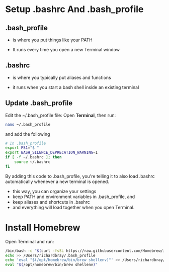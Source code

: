 # Setup .bashrc And .bash_profile

## .bash_profile

- is where you put things like your PATH

- It runs every time you open a new Terminal window

## .bashrc

- is where you typically put aliases and functions

- it runs when you start a bash shell inside an existing terminal

## Update .bash_profile

Edit the ~/.bash_profile file:
Open **Terminal**, then run:

```bash
nano ~/.bash_profile
```

and add the following

```bash
# In .bash_profile
export PS1="$ "
export BASH_SILENCE_DEPRECATION_WARNING=1
if [ -f ~/.bashrc ]; then
    source ~/.bashrc
fi

```

By adding this code to .bash_profile, you're telling it to also load .bashrc automatically whenever a new terminal is opened.

- this way, you can organize your settings
- keep PATH and environment variables in .bash_profile, and
- keep aliases and shortcuts in .bashrc
- and everything will load together when you open Terminal.

# Install Homebrew

Open Terminal and run:

```bash
/bin/bash -c "$(curl -fsSL https://raw.githubusercontent.com/Homebrew/install/HEAD/install.sh)"
echo >> /Users/richardbray/.bash_profile
echo 'eval "$(/opt/homebrew/bin/brew shellenv)"' >> /Users/richardbray/.bash_profile
eval "$(/opt/homebrew/bin/brew shellenv)"
```
